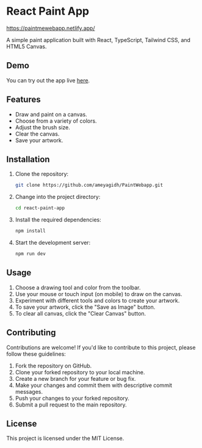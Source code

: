 # React Paint App

https://paintmewebapp.netlify.app/

A simple paint application built with React, TypeScript, Tailwind CSS, and HTML5 Canvas.

## Demo

You can try out the app live [here](https://paintmewebapp.netlify.app/).

## Features

- Draw and paint on a canvas.
- Choose from a variety of colors.
- Adjust the brush size.
- Clear the canvas.
- Save your artwork.

## Installation

1. Clone the repository:

   ```bash
   git clone https://github.com/ameyagidh/PaintWebapp.git
   ```
   
2. Change into the project directory:

   ```bash
   cd react-paint-app
   ```
    
3. Install the required dependencies:

   ```bash
   npm install
   ```

4. Start the development server:

   ```bash
   npm run dev
   ```

## Usage

1. Choose a drawing tool and color from the toolbar.
2. Use your mouse or touch input (on mobile) to draw on the canvas.
3. Experiment with different tools and colors to create your artwork.
4. To save your artwork, click the "Save as Image" button.
5. To clear all canvas, click the "Clear Canvas" button.

## Contributing

Contributions are welcome! If you'd like to contribute to this project, please follow these guidelines:

1. Fork the repository on GitHub.
2. Clone your forked repository to your local machine.
3. Create a new branch for your feature or bug fix.
4. Make your changes and commit them with descriptive commit messages.
5. Push your changes to your forked repository.
6. Submit a pull request to the main repository.

## License

This project is licensed under the MIT License.
